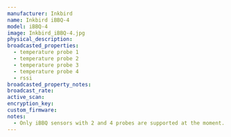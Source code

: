 ```yaml
---
manufacturer: Inkbird
name: Inkbird iBBQ-4
model: iBBQ-4
image: Inkbird_iBBQ-4.jpg
physical_description:
broadcasted_properties:
  - temperature probe 1
  - temperature probe 2
  - temperature probe 3
  - temperature probe 4
  - rssi
broadcasted_property_notes:
broadcast_rate:
active_scan:
encryption_key:
custom_firmware:
notes:
  - Only iBBQ sensors with 2 and 4 probes are supported at the moment. Support for sensors with a different number of probes can easily be added by opening a new issue and provide some BLE advertisements. The FAQ provides instructions how to get these BLE advertisments. 
---
```

